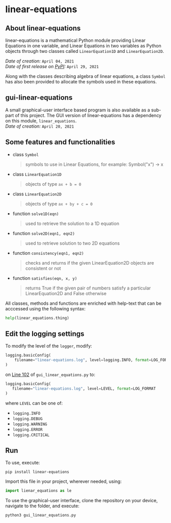 # linear-equations

## About linear-equations

linear-equations is a mathematical Python module providing Linear Equations in one variable, and Linear Equations in two variables as Python objects through two classes called `LinearEquation1D` and `LinearEquation2D`. 

*Date of creation:* `April 04, 2021` \
*Date of first release on [PyPI](https://pypi.org/):* `April 29, 2021`

Along with the classes describing algebra of linear equations, a class `Symbol` has also been provided to allocate the symbols used in these equations.

## gui-linear-equations

A small graphical-user interface based program is also available as a sub-part of this project. The GUI version of linear-equations has a dependency on this module, `linear_equations`. \
*Date of creation:* `April 20, 2021`

## Some features and functionalities

- class `Symbol`
    > symbols to use in Linear Equations, for example: Symbol("x") -> x
- class `LinearEquation1D`
    > objects of type `ax + b = 0`
- class `LinearEquation2D`
    > objects of type `ax + by + c = 0`
- function `solve1D(eqn)`
    > used to retrieve the solution to a 1D equation
- function `solve2D(eqn1, eqn2)`
    > used to retrieve solution to two 2D equations
- function `consistency(eqn1, eqn2)`
    > checks and returns if the given LinearEquation2D objects are consistent or not
- function `satisfies(eqn, x, y)`
    > returns True if the given pair of numbers satisfy a particular LinearEquation2D and False otherwise

All classes, methods and functions are enriched with help-text that can be acccessed using the following syntax:

```python
help(linear_equations.thing)
```

## Edit the logging settings

To modify the level of the `logger`, modify:

```python
logging.basicConfig(
    filename="linear-equations.log", level=logging.INFO, format=LOG_FORMAT
)
```

 on [Line 102](https://github.com/divyajeettt/linear-equations/blob/15c664e4bbe0d2c0eeba964eeaed4b1ac658c3b2/gui_linear_equations.py#L102) of `gui_linear_equations.py` to:
 
 ```python
logging.basicConfig(
    filename="linear-equations.log", level=LEVEL, format=LOG_FORMAT
)
 ```
 
 where `LEVEL` can be one of:
 - `logging.INFO`
 - `logging.DEBUG`
 - `logging.WARNING`
 - `logging.ERROR`
 - `logging.CRITICAL`

## Run

To use, execute:

```
pip install linear-equations
```

Import this file in your project, wherever needed, using:

```python
import lienar_equations as le
```

To use the graphical-user interface, clone the repository on your device, navigate to the folder, and execute:

```
python3 gui_linear_equations.py
```
